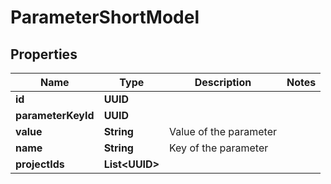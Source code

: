 

# ParameterShortModel


## Properties

| Name | Type | Description | Notes |
|------------ | ------------- | ------------- | -------------|
|**id** | **UUID** |  |  |
|**parameterKeyId** | **UUID** |  |  |
|**value** | **String** | Value of the parameter |  |
|**name** | **String** | Key of the parameter |  |
|**projectIds** | **List&lt;UUID&gt;** |  |  |



